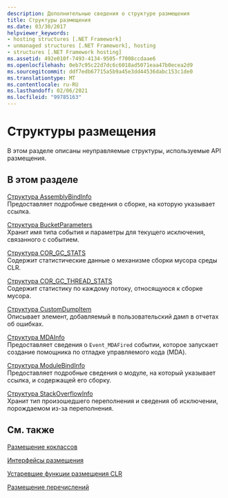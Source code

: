 ```yaml
---
description: Дополнительные сведения о структуре размещения
title: Структуры размещения
ms.date: 03/30/2017
helpviewer_keywords:
- hosting structures [.NET Framework]
- unmanaged structures [.NET Framework], hosting
- structures [.NET Framework hosting]
ms.assetid: 492e010f-7493-4134-9505-f7008ccdaae6
ms.openlocfilehash: 0eb7c95c22d7dc6c6018ad5071eaa47b0ecea2d9
ms.sourcegitcommit: ddf7edb67715a5b9a45e3dd44536dabc153c1de0
ms.translationtype: MT
ms.contentlocale: ru-RU
ms.lasthandoff: 02/06/2021
ms.locfileid: "99785163"
---
```

# <a name="hosting-structures"></a>Структуры размещения

В этом разделе описаны неуправляемые структуры, используемые API размещения.  
  
## <a name="in-this-section"></a>В этом разделе  

 [Структура AssemblyBindInfo](assemblybindinfo-structure.md)  
 Предоставляет подробные сведения о сборке, на которую указывает ссылка.  
  
 [Структура BucketParameters](bucketparameters-structure.md)  
 Хранит имя типа события и параметры для текущего исключения, связанного с событием.  
  
 [Структура COR_GC_STATS](cor-gc-stats-structure.md)  
 Содержит статистические данные о механизме сборки мусора среды CLR.  
  
 [Структура COR_GC_THREAD_STATS](cor-gc-thread-stats-structure.md)  
 Содержит статистику по каждому потоку, относящуюся к сборке мусора.  
  
 [Структура CustomDumpItem](customdumpitem-structure.md)  
 Описывает элемент, добавляемый в пользовательский дамп в отчетах об ошибках.  
  
 [Структура MDAInfo](mdainfo-structure.md)  
 Предоставляет сведения о `Event_MDAFired` событии, которое запускает создание помощника по отладке управляемого кода (MDA).  
  
 [Структура ModuleBindInfo](modulebindinfo-structure.md)  
 Предоставляет подробные сведения о модуле, на который указывает ссылка, и содержащей его сборку.  
  
 [Структура StackOverflowInfo](stackoverflowinfo-structure.md)  
 Хранит тип произошедшего переполнения и сведения об исключении, порождаемом из-за переполнения.  
  
## <a name="related-sections"></a>См. также  

 [Размещение коклассов](hosting-coclasses.md)  
  
 [Интерфейсы размещения](hosting-interfaces.md)  
  
 [Устаревшие функции размещения CLR](deprecated-clr-hosting-functions.md)  
  
 [Размещение перечислений](hosting-enumerations.md)
